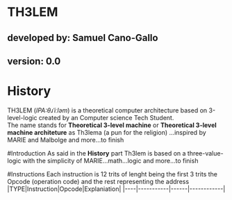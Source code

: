 TH3LEM
=======

## developed by: Samuel Cano-Gallo
## version: 0.0

# History
TH3LEM (_IPA:θɹˈiːləm_) is a theoretical computer architecture based on 3-level-logic created by an Computer science Tech Student.  
The name stands for **Theoretical 3-level machine** or **Theoretical 3-level machine architeture** as Th3lema (a pun for the religion) 
...inspired by MARIE and Malbolge and more...to finish

#Introduction
As said in the **History** part Th3lem is based on a three-value-logic with the simplicity of MARIE...math...logic and more...to finish

#Instructions
Each instruction is 12 trits of lenght being the first 3 trits the Opcode (operation code) and the rest representing the address
|TYPE|Instruction|Opcode|Explaniation|
|----|-----------|------|------------|





